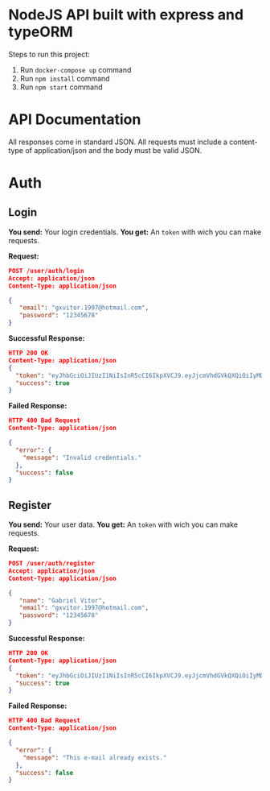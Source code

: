 # NodeJS API built with express and typeORM

Steps to run this project:

1. Run `docker-compose up` command
2. Run `npm install` command
3. Run `npm start` command


# API Documentation
All responses come in standard JSON. All requests must include a content-type of application/json and the body must be valid JSON.

# Auth

## Login

**You send:**  Your  login credentials.
**You get:** An `token` with wich you can make requests.

**Request:**
```json
POST /user/auth/login
Accept: application/json
Content-Type: application/json

{
   "email": "gxvitor.1997@hotmail.com",
   "password": "12345678"
}
```
**Successful Response:**
```json
HTTP 200 OK
Content-Type: application/json
{
  "token": "eyJhbGciOiJIUzI1NiIsInR5cCI6IkpXVCJ9.eyJjcmVhdGVkQXQiOiIyMDIwLTA4LTExVDA2OjM5OjMwLjcwNFoiLCJ1cGRhdGVkQXQiOiIyMDIwLTA4LTExVDA2OjM5OjMwLjcwNFoiLCJpZCI6IjEiLCJlbWFpbCI6Imd4dml0b3IuMTk5N0Bob3RtYWlsLmNvbSIsIm5hbWUiOiJHYWJyaWVsIFZpdG9yIiwiaWF0IjoxNTk3MTIwOTUxLCJleHAiOjE1OTcxMjQ1NTF9.vTHuI2dEP1OgBIprHRTYOkF9h0YVoClU_o8NkAZ4_aI",
  "success": true
}
```
**Failed Response:**
```json
HTTP 400 Bad Request
Content-Type: application/json

{
  "error": {
    "message": "Invalid credentials."
  },
  "success": false
}
``` 

## Register

**You send:**  Your user data.
**You get:** An `token` with wich you can make requests.

**Request:**
```json
POST /user/auth/register
Accept: application/json
Content-Type: application/json

{
   "name": "Gabriel Vitor",
   "email": "gxvitor.1997@hotmail.com",
   "password": "12345678"
}
```
**Successful Response:**
```json
HTTP 200 OK
Content-Type: application/json
{
  "token": "eyJhbGciOiJIUzI1NiIsInR5cCI6IkpXVCJ9.eyJjcmVhdGVkQXQiOiIyMDIwLTA4LTExVDA2OjM5OjMwLjcwNFoiLCJ1cGRhdGVkQXQiOiIyMDIwLTA4LTExVDA2OjM5OjMwLjcwNFoiLCJpZCI6IjEiLCJlbWFpbCI6Imd4dml0b3IuMTk5N0Bob3RtYWlsLmNvbSIsIm5hbWUiOiJHYWJyaWVsIFZpdG9yIiwiaWF0IjoxNTk3MTIwOTUxLCJleHAiOjE1OTcxMjQ1NTF9.vTHuI2dEP1OgBIprHRTYOkF9h0YVoClU_o8NkAZ4_aI",
  "success": true
}
```
**Failed Response:**
```json
HTTP 400 Bad Request
Content-Type: application/json

{
  "error": {
    "message": "This e-mail already exists."
  },
  "success": false
}
``` 
